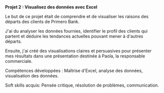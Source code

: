 **Projet 2 : Visualisez des données avec Excel**

Le but de ce projet était de comprendre et de visualiser les raisons des départs des clients de Primero Bank.

J'ai du analyser les données fournies, identifier le profil des clients qui partent et déduire les tendances actuelles pouvant
mener à d'autres départs.

Ensuite, j'ai créé des visualisations claires et persuasives pour présenter mes résultats dans une présentation destinée à 
Paola, la responsable commerciale.

Compétences développées : Maîtrise d'Excel, analyse des données, visualisation des données.

Soft skills acquis: Pensée critique, résolution de problèmes, communication.
